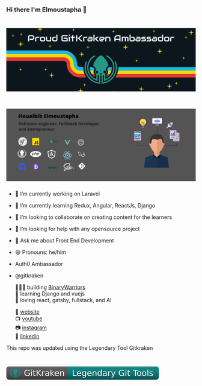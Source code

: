 ### Hi there I'm Elmoustapha 👋

# ![elmoustaphahoueibib](https://github.com/elmoustaphahoueibib/elmoustaphahoueibib/blob/master/gitkrakenambassador.png)

# ![elmoustaphahoueibib](https://github.com/elmoustaphahoueibib/elmoustaphahoueibib/blob/master/Developer%20.png)

- 🔭 I’m currently working on Laravel
- 🌱 I’m currently learning Redux, Angular, ReactJs, Django
- 👯 I’m looking to collaborate on creating content for the learners
- 🤔 I’m looking for help with any opensource project
- 💬 Ask me about Front End Development
- 😄 Pronouns: he/him 
- Auth0 Ambassador
- @gitkraken

  👨🏼‍💻 building [BinaryWarriors](https://binarywarriors.co/)  
  🧠 learning Django and vuejs   
  💜 loving react, gatsby, fullstack, and AI



  🏡 [website](https://elmoustaphahoueibib.github.io)    
  📺 [youtube](https://www.youtube.com/channel/UCGwhzs5AdUbvEkZCC359kIQ)  
  📷 [instagram](https://www.instagram.com/houeibibelmoustapha/)  
  👔 [linkedin](https://www.linkedin.com/in/elmoustapha-houeibib-16665014a/)  

This repo was updated using the Legendary Tool Gitkraken
# ![elmoustaphahoueibib](https://github.com/elmoustaphahoueibib/elmoustaphahoueibib/blob/master/GitKraken-Legendary%20Git%20Tools-teal.svg)
